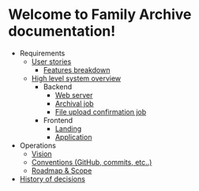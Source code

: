 # Welcome to Family Archive documentation!

- Requirements
  - [User stories](./requirements/user-stories.md)
    - [Features breakdown](./requirements/features-breakdown.md)
  - [High level system overview](./requirements/readme.md)
    - Backend
      - [Web server](./requirements/containers/backend/family-archive-web-server.md)
      - [Archival job](./requirements/containers/backend/family-archive-archival-job.md)
      - [File upload confirmation job](./requirements/containers/backend/family-archive-file-upload-confirmation-job.md)
    - Frontend
      - [Landing](./requirements/containers/frontend/family-archive-landing.md)
      - [Application](./requirements/containers/frontend/family-archive-spa.md)
- Operations
  - [Vision](./operations/readme.md)
  - [Conventions (GitHub, commits, etc..)](./operations/project-management.md)
  - [Roadmap & Scope](./operations/roadmap-scope.md)
- [History of decisions](./history-of-decisions/readme.md)